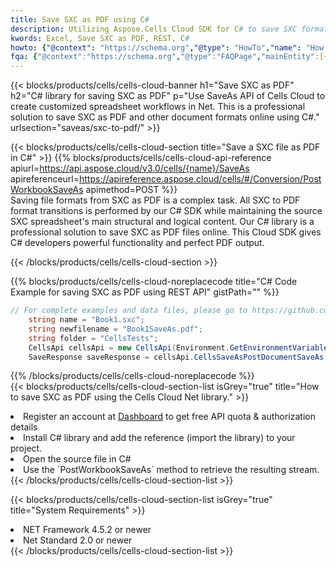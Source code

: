 ```yaml
---
title: Save SXC as PDF using C# 
description: Utilizing Aspose.Cells Cloud SDK for C# to save SXC format file as PDF format file. 
kwords: Excel, Save SXC as PDF, REST, C#
howto: {"@context": "https://schema.org","@type": "HowTo","name": "How to save SXC as PDF using the Cells Cloud Net library.","description": "How to save SXC as PDF using the Cells Cloud Net library.","image": {"@type": "ImageObject"},"url": "/net/saveas/sxc-to-pdf/","step": [{ "@type": "HowToStep","name": "How to save SXC as PDF using the Cells Cloud Net library. step 1", "image": {"@type": "ImageObject",},"url": "/net/saveas/sxc-to-pdf/","text": "Register an account at <a href='https://dashboard.aspose.cloud/'>Dashboard</a> to get free API quota & authorization details",},{ "@type": "HowToStep","name": "How to save SXC as PDF using the Cells Cloud Net library. step 1", "image": {"@type": "ImageObject",},"url": "/net/saveas/sxc-to-pdf/","text": "Install C# library and add the reference (import the library) to your project.",},{ "@type": "HowToStep","name": "How to save SXC as PDF using the Cells Cloud Net library. step 1", "image": {"@type": "ImageObject",},"url": "/net/saveas/sxc-to-pdf/","text": "Open the source file in C#",},{ "@type": "HowToStep","name": "How to save SXC as PDF using the Cells Cloud Net library. step 1", "image": {"@type": "ImageObject",},"url": "/net/saveas/sxc-to-pdf/","text": "Use the `PostWorkbookSaveAs` method to retrieve the resulting stream.",}, ],"supply": {"@type": "HowToSupply","name": "document"},"tool": [{"@type": "HowToTool","name": "Visual Studio, Visual Studio Code, Rider"},{"@type": "HowToTool","name": "Aspose Cells"}],"totalTime": "PT6M"}
fqa: {"@context":"https://schema.org","@type":"FAQPage","mainEntity":[{"@type":"Question","name":"Why save file as other formats file in C# using REST API?","acceptedAnswer":{"@type":"Answer","text":"Documents are encoded in many ways, and some files may be incompatible with the software you use. To open and read such files, just save them as appropriate file formats.<br/><ol><li>Install .NET SDK and add the reference (import the library) to your project.</li><li>Open the source file in C# using REST API.</li><li>Call the PostWorkbookSaveAsRequest() method, passing an output filename with required extension.</li><li>Get the result of save as a separate file.</li></ol>"}},{"@type":"Question","name":"What file formats can I save as with your C# library?","acceptedAnswer":{"@type":"Answer","text":"We support a variety of file formats for conversion using .NET library, including XLSX, Excel, xls , PDF, CSV, HTML, Markdown, XML, PNG, JPG, TIFF, Json, TXT and many more."}},{"@type":"Question","name":"What is the maximum allowed file size for conversion using this .NET library?","acceptedAnswer":{"@type":"Answer","text":"There are no file size limits for format conversions using .NET library."}}]}
---
```



{{< blocks/products/cells/cells-cloud-banner h1="Save SXC as PDF" h2="C# library for saving SXC as PDF" p="Use SaveAs API of Cells Cloud to create customized spreadsheet workflows in Net. This is a professional solution to save SXC as PDF and other document formats online using C#." urlsection="saveas/sxc-to-pdf/" >}}

{{< blocks/products/cells/cells-cloud-section  title="Save a SXC file as PDF in C#" >}}
{{% blocks/products/cells/cells-cloud-api-reference  apiurl=https://api.aspose.cloud/v3.0/cells/{name}/SaveAs  apireferenceurl=https://apireference.aspose.cloud/cells/#/Conversion/PostWorkbookSaveAs  apimethod=POST %}}
<br/>
Saving file formats from SXC as PDF is a complex task. All SXC to PDF format transitions is performed by our C# SDK while maintaining the source SXC spreadsheet's main structural and logical content. Our C# library is a professional solution to save SXC as PDF files online. This Cloud SDK gives C# developers powerful functionality and perfect PDF output.

{{< /blocks/products/cells/cells-cloud-section >}}

{{% blocks/products/cells/cells-cloud-noreplacecode title="C# Code Example for saving SXC as PDF using REST API" gistPath="" %}}
  
```cs
// For complete examples and data files, please go to https://github.com/aspose-cells-cloud/aspose-cells-cloud-dotnet/
    string name = "Book1.sxc";
    string newfilename = "Book1SaveAs.pdf";
    string folder = "CellsTests";
    CellsApi cellsApi = new CellsApi(Environment.GetEnvironmentVariable("ProductClientId"), Environment.GetEnvironmentVariable("ProductClientSecret"));
    SaveResponse saveResponse = cellsApi.CellsSaveAsPostDocumentSaveAs(name, null, newfilename, null,null,folder);
```
  
{{% /blocks/products/cells/cells-cloud-noreplacecode  %}}
<br/>
{{< blocks/products/cells/cells-cloud-section-list isGrey="true"  title="How to save SXC as PDF using the Cells Cloud Net library." >}}
<li>Register an account at <a href="https://dashboard.aspose.cloud/">Dashboard</a> to get free API quota & authorization details</li>
<li>Install C# library and add the reference (import the library) to your project.</li>
<li>Open the source file in C#</li>
<li>Use the `PostWorkbookSaveAs` method to retrieve the resulting stream.</li>
{{< /blocks/products/cells/cells-cloud-section-list >}}

{{< blocks/products/cells/cells-cloud-section-list isGrey="true"  title="System Requirements" >}}
<li>NET Framework 4.5.2 or newer</li>
<li>Net Standard 2.0 or newer</li>
{{< /blocks/products/cells/cells-cloud-section-list >}}
